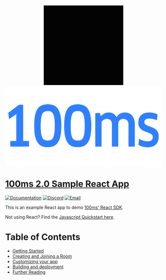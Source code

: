 <p align="center" >
  <a href="https://100ms.live/">
  <img src="https://github.com/100mslive/100ms-ios-sdk/blob/main/100ms.gif" height=256/> 
  <img src="https://github.com/100mslive/100ms-ios-sdk/blob/main/100ms.svg" title="100ms logo" float=center height=256>
</p>


# 100ms 2.0 Sample React App

[![Documentation](https://img.shields.io/badge/Read-Documentation-blue)](https://docs.100ms.live/javascript/v2/foundation/basics)
[![Discord](https://img.shields.io/badge/Community-Join%20on%20Discord-blue)](https://discord.gg/F8cNgbjSaQ)
[![Email](https://img.shields.io/badge/Contact-Know%20More-blue)](mailto:founders@100ms.live)

This is an example React app to demo [100ms' React SDK](https://www.npmjs.com/package/@100mslive/hms-video-react).

Not using React? Find the [Javascript Quickstart here](https://docs.100ms.live/javascript/v2/guides/javascript-quickstart).

# Table of Contents
* [Getting Started](https://github.com/100mslive/100ms-web/wiki/Getting-Started)
* [Creating and Joining a Room](https://github.com/100mslive/100ms-web/wiki/Creating-and-joining-a-room)
* [Customizing your app](https://github.com/100mslive/100ms-web/wiki/Customizing-your-app)
* [Building and deployment](https://github.com/100mslive/100ms-web/wiki/Building-and-deployment)
* [Further Reading](https://github.com/100mslive/100ms-web/wiki/Further-reading)